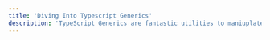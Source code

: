 ```yaml
---
title: 'Diving Into Typescript Generics'
description: 'TypeScript Generics are fantastic utilities to maniuplate and extend existing types. Learn how to make your types more idiomatic and composable in this series.'
---
```

